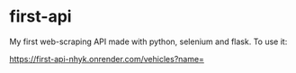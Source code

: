 # first-api
My first web-scraping API made with python, selenium and flask.
To use it:

https://first-api-nhyk.onrender.com/vehicles?name=<NAME OF THE SUBSTANCE>
